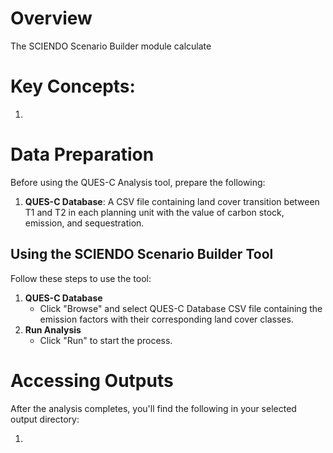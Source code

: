 # Overview

The SCIENDO Scenario Builder module calculate 

# Key Concepts:

1.  

# Data Preparation

Before using the QUES-C Analysis tool, prepare the following:

1.  **QUES-C Database**: A CSV file containing land cover transition between T1 and T2 in each planning unit with the value of carbon stock, emission, and sequestration.

## Using the SCIENDO Scenario Builder Tool

Follow these steps to use the tool:

1.  **QUES-C Database**
    -   Click "Browse" and select QUES-C Database CSV file containing the emission factors with their corresponding land cover classes.
2.  **Run Analysis**
    -   Click "Run" to start the process.

# Accessing Outputs

After the analysis completes, you'll find the following in your selected output directory:

1.  